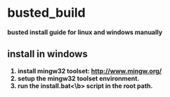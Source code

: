 # busted_build
  <b>busted install guide for linux and windows manually


## install in windows
  1) install mingw32 toolset: http://www.mingw.org/
  2) setup the mingw32 toolset environment.
  3) run the <b>install.bat<\b> script in the root path.